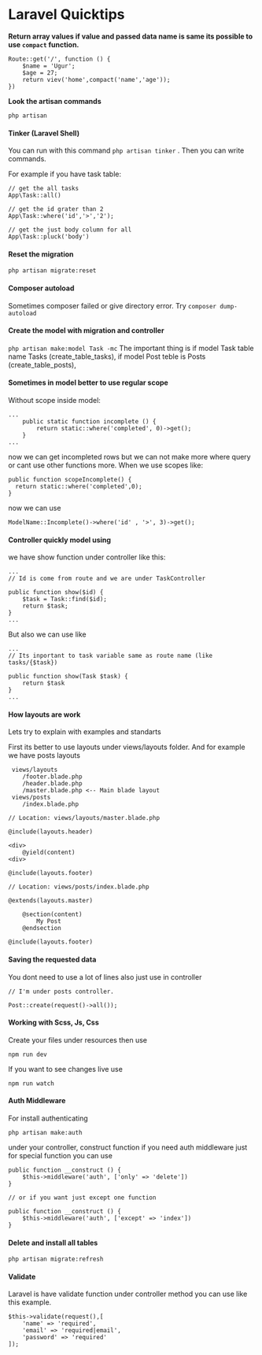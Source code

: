 # Laravel Quicktips

**Return array values if value and passed data name is same its possible to use `compact` function.**

```
Route::get('/', function () {
    $name = 'Ugur';
    $age = 27;
    return viev('home',compact('name','age'));
})
```


**Look the artisan commands**

`php artisan`
 


#### Tinker (Laravel Shell)

You can run with this command `php artisan tinker` . Then you can write commands.

For example if you have task table:
```
// get the all tasks
App\Task::all()

// get the id grater than 2
App\Task::where('id','>','2');

// get the just body column for all
App\Task::pluck('body')
```
 
 
#### Reset the migration 

`php artisan migrate:reset`



#### Composer autoload 

Sometimes composer failed or give directory error. Try `composer dump-autoload`


#### Create the model with migration and controller 

`php artisan make:model Task -mc`
The important thing is if model Task table name Tasks (create_table_tasks), if model Post teble is Posts (create_table_posts),


#### Sometimes in model better to use regular scope 
Without scope inside model:
```
...
    public static function incomplete () {
        return static::where('completed', 0)->get();
    }
...
```
now we can get incompleted rows but we can not make more where query or cant use other functions more. When we use scopes like:

```
public function scopeIncomplete() { 
  return static::where('completed',0);
}

``` 

now we can use 

```
ModelName::Incomplete()->where('id' , '>', 3)->get();

```

#### Controller quickly model using
we have show function under controller like this:

```
...
// Id is come from route and we are under TaskController

public function show($id) {
    $task = Task::find($id);
    return $task;
}
...
```

But also we can use like 

```
...
// Its inportant to task variable same as route name (like tasks/{$task})

public function show(Task $task) {
    return $task
}
...
```

#### How layouts are work
Lets try to explain with examples and standarts

First its better to use layouts under views/layouts folder. And for example we have posts layouts
```
 views/layouts
    /footer.blade.php
    /header.blade.php
    /master.blade.php <-- Main blade layout
 views/posts
    /index.blade.php
```

```
// Location: views/layouts/master.blade.php

@include(layouts.header)

<div>
    @yield(content)
<div>

@include(layouts.footer)
```

```
// Location: views/posts/index.blade.php

@extends(layouts.master)

    @section(content)
        My Post
    @endsection

@include(layouts.footer)
```

#### Saving the requested data
You dont need to use a lot of lines also just use in controller

```
// I'm under posts controller.

Post::create(request()->all());

```


#### Working with Scss, Js, Css
Create your files under resources then use

```
npm run dev
```
If you want to see changes live use
```
npm run watch
```

#### Auth Middleware
For install authenticating 
```
php artisan make:auth
```

under your controller, construct function if you need auth middleware just for special function you can use

```
public function __construct () {
    $this->middleware('auth', ['only' => 'delete'])
} 

// or if you want just except one function

public function __construct () {
    $this->middleware('auth', ['except' => 'index'])
} 
```

#### Delete and install all tables
```
php artisan migrate:refresh
```

#### Validate
Laravel is have validate function under controller method you can use like this example.
```
$this->validate(request(),[
    'name' => 'required',
    'email' => 'required|email',
    'password' => 'required'
]);
```







